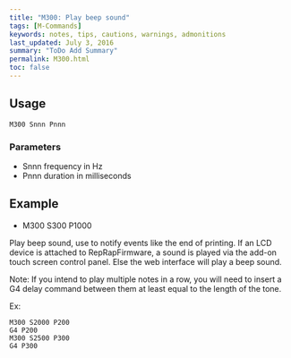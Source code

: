 ```yaml
---
title: "M300: Play beep sound" 
tags: [M-Commands]
keywords: notes, tips, cautions, warnings, admonitions
last_updated: July 3, 2016
summary: "ToDo Add Summary"
permalink: M300.html
toc: false
---
```



## Usage ##
```
M300 Snnn Pnnn
```

### Parameters ###

+ Snnn frequency in Hz
+ Pnnn duration in milliseconds

## Example ##

+ M300 S300 P1000

Play beep sound, use to notify events like the end of printing. If an LCD device is attached to RepRapFirmware, a sound is played via the add-on touch screen control panel. Else the web interface will play a beep sound.

Note: If you intend to play multiple notes in a row, you will need to insert a G4 delay command between them at least equal to the length of the tone.

Ex:

```
M300 S2000 P200
G4 P200
M300 S2500 P300
G4 P300
```
